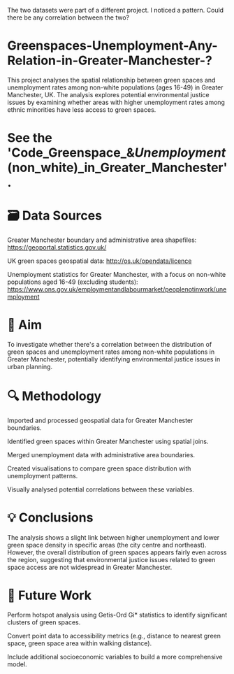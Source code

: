 The two datasets were part of a different project. I noticed a pattern. Could there be any correlation between the two?

# Greenspaces-Unemployment-Any-Relation-in-Greater-Manchester-?
This project analyses the spatial relationship between green spaces and unemployment rates among non-white populations (ages 16-49) in Greater Manchester, UK. The analysis explores potential environmental justice issues by examining whether areas with higher unemployment rates among ethnic minorities have less access to green spaces.

# See the 'Code_Greenspace_&_Unemployment_(non_white)_in_Greater_Manchester'.

# 🗃️ Data Sources

Greater Manchester boundary and administrative area shapefiles: https://geoportal.statistics.gov.uk/

UK green spaces geospatial data: http://os.uk/opendata/licence

Unemployment statistics for Greater Manchester, with a focus on non-white populations aged 16-49 (excluding students): https://www.ons.gov.uk/employmentandlabourmarket/peoplenotinwork/unemployment

# 🎯 Aim
To investigate whether there's a correlation between the distribution of green spaces and unemployment rates among non-white populations in Greater Manchester, potentially identifying environmental justice issues in urban planning.

# 🔍 Methodology

Imported and processed geospatial data for Greater Manchester boundaries.

Identified green spaces within Greater Manchester using spatial joins.

Merged unemployment data with administrative area boundaries.

Created visualisations to compare green space distribution with unemployment patterns.

Visually analysed potential correlations between these variables.

# 💡 Conclusions
The analysis shows a slight link between higher unemployment and lower green space density in specific areas (the city centre and northeast). However, the overall distribution of green spaces appears fairly even across the region, suggesting that environmental justice issues related to green space access are not widespread in Greater Manchester.

# 🔮 Future Work

Perform hotspot analysis using Getis-Ord Gi* statistics to identify significant clusters of green spaces.

Convert point data to accessibility metrics (e.g., distance to nearest green space, green space area within walking distance).

Include additional socioeconomic variables to build a more comprehensive model.
